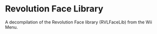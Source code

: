 Revolution Face Library
=======================
A decompilation of the Revolution Face library (RVLFaceLib) from the Wii Menu.
